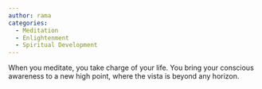 ```yaml
---
author: rama
categories:
  - Meditation
  - Enlightenment
  - Spiritual Development
---
```


When you meditate, you take charge of your life. You bring your conscious awareness to a new high point, where the vista is beyond any horizon.
